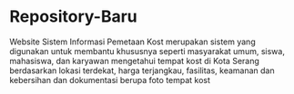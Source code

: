 ﻿# Repository-Baru
 Website Sistem Informasi Pemetaan Kost merupakan sistem yang digunakan untuk membantu khususnya seperti masyarakat umum, siswa, mahasiswa, dan karyawan mengetahui tempat kost di Kota Serang berdasarkan lokasi terdekat, harga terjangkau, fasilitas, keamanan dan kebersihan dan dokumentasi berupa foto tempat kost
